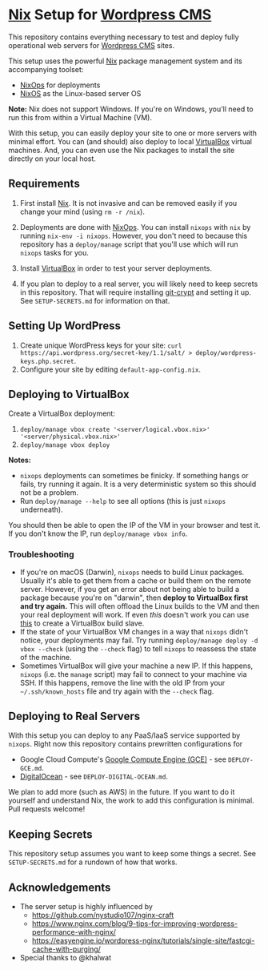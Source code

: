 # [Nix](https://nixos.org/nix/) Setup for [Wordpress CMS](https://wordpress.org/)

This repository contains everything necessary to test and deploy fully operational web servers for [Wordpress CMS](https://wordpress.com/) sites.

This setup uses the powerful [Nix](https://nixos.org/nix/) package management system and its accompanying toolset:

  - [NixOps](https://nixos.org/nixops/) for deployments
  - [NixOS](https://nixos.org/) as the Linux-based server OS

**Note:** Nix does not support Windows. If you're on Windows, you'll need to run this from within a Virtual Machine (VM).

With this setup, you can easily deploy your site to one or more servers with minimal effort. You can (and should) also deploy to local [VirtualBox](https://www.virtualbox.org/) virtual machines. And, you can even use the Nix packages to install the site directly on your local host.


## Requirements

  1. First install [Nix](https://nixos.org/nix/). It is not invasive and can be removed easily if you change your mind (using `rm -r /nix`).

  2. Deployments are done with [NixOps](https://nixos.org/nixops/). You can install `nixops` with `nix` by running `nix-env -i nixops`. However, you don't need to because this repository has a `deploy/manage` script that you'll use which will run `nixops` tasks for you.

  3. Install [VirtualBox](https://www.virtualbox.org/) in order to test your server deployments.

  4. If you plan to deploy to a real server, you will likely need to keep secrets in this repository. That will require installing [git-crypt](https://www.agwa.name/projects/git-crypt/) and setting it up. See `SETUP-SECRETS.md` for information on that.


## Setting Up WordPress

  1. Create unique WordPress keys for your site: `curl https://api.wordpress.org/secret-key/1.1/salt/ > deploy/wordpress-keys.php.secret`.
  2. Configure your site by editing `default-app-config.nix`.


## Deploying to VirtualBox

Create a VirtualBox deployment:

  1. `deploy/manage vbox create '<server/logical.vbox.nix>' '<server/physical.vbox.nix>'`
  2. `deploy/manage vbox deploy`

**Notes:**

  * `nixops` deployments can sometimes be finicky. If something hangs or fails, try running it again. It is a very deterministic system so this should not be a problem.
  * Run `deploy/manage --help` to see all options (this is just `nixops` underneath).

You should then be able to open the IP of the VM in your browser and test it. If you don't know the IP, run `deploy/manage vbox info`.


### Troubleshooting

  * If you're on macOS (Darwin), `nixops` needs to build Linux packages. Usually it's able to get them from a cache or build them on the remote server. However, if you get an error about not being able to build a package because you're on "darwin", then **deploy to VirtualBox first and try again.** This will often offload the Linux builds to the VM and then your real deployment will work. If even *this* doesn't work you can use [this](https://github.com/3noch/nix-vbox-build-slave) to create a VirtualBox build slave.
  * If the state of your VirtualBox VM changes in a way that `nixops` didn't notice, your deployments may fail. Try running `deploy/manage deploy -d vbox --check` (using the `--check` flag) to tell `nixops` to reassess the state of the machine.
  * Sometimes VirtualBox will give your machine a new IP. If this happens, `nixops` (i.e. the `manage` script) may fail to connect to your machine via SSH. If this happens, remove the line with the old IP from your `~/.ssh/known_hosts` file and try again with the `--check` flag.


## Deploying to Real Servers

With this setup you can deploy to any PaaS/IaaS service supported by `nixops`. Right now this repository contains prewritten configurations for

  * Google Cloud Compute's [Google Compute Engine (GCE)](https://cloud.google.com/compute/) - see `DEPLOY-GCE.md`.
  * [DigitalOcean](https://www.digitalocean.com/) - see `DEPLOY-DIGITAL-OCEAN.md`.

We plan to add more (such as AWS) in the future. If you want to do it yourself and understand Nix, the work to add this configuration is minimal. Pull requests welcome!


## Keeping Secrets

This repository setup assumes you want to keep some things a secret. See `SETUP-SECRETS.md` for a rundown of how that works.


## Acknowledgements

  * The server setup is highly influenced by
    * https://github.com/nystudio107/nginx-craft
    * https://www.nginx.com/blog/9-tips-for-improving-wordpress-performance-with-nginx/
    * https://easyengine.io/wordpress-nginx/tutorials/single-site/fastcgi-cache-with-purging/
  * Special thanks to @khalwat
